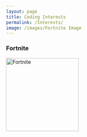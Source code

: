 ```yaml
---
layout: page
title: Coding Interests
permalink: /Interests/
image: /images/Fortnite Image
---
```


### Fortnite
<img src="![image](https://github.com/user-attachments/assets/66a0e736-aa83-4ba9-821f-c9b4865de974)" 
  alt="Fortnite" height =200px width=200px>
